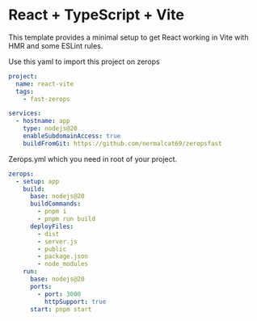 # React + TypeScript + Vite

This template provides a minimal setup to get React working in Vite with HMR and some ESLint rules.

Use this yaml to import this project on zerops

```yaml
project:
  name: react-vite
  tags:
    - fast-zerops

services:
  - hostname: app
    type: nodejs@20
    enableSubdomainAccess: true
    buildFromGit: https://github.com/nermalcat69/zeropsfast
```

Zerops.yml which you need in root of your project.

```yaml
zerops:
  - setup: app
    build:
      base: nodejs@20
      buildCommands:
        - pnpm i
        - pnpm run build
      deployFiles:
        - dist
        - server.js
        - public
        - package.json
        - node_modules
    run:
      base: nodejs@20
      ports:
        - port: 3000
          httpSupport: true
      start: pnpm start
```